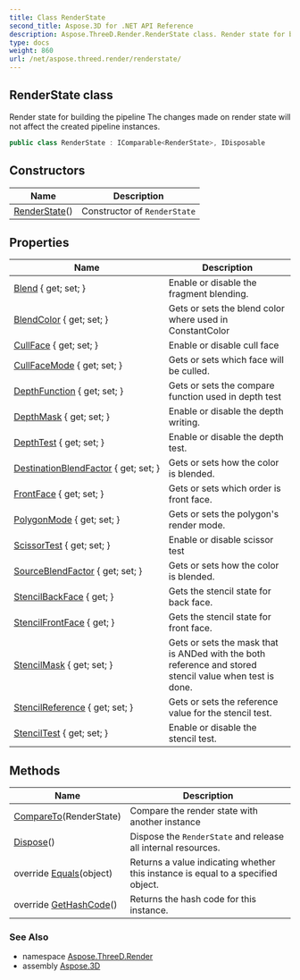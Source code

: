 ```yaml
---
title: Class RenderState
second_title: Aspose.3D for .NET API Reference
description: Aspose.ThreeD.Render.RenderState class. Render state for building the pipeline The changes made on render state will not affect the created pipeline instances
type: docs
weight: 860
url: /net/aspose.threed.render/renderstate/
---
```

## RenderState class

Render state for building the pipeline The changes made on render state will not affect the created pipeline instances.

```csharp
public class RenderState : IComparable<RenderState>, IDisposable
```

## Constructors

| Name | Description |
| --- | --- |
| [RenderState](renderstate/)() | Constructor of `RenderState` |

## Properties

| Name | Description |
| --- | --- |
| [Blend](../../aspose.threed.render/renderstate/blend/) { get; set; } | Enable or disable the fragment blending. |
| [BlendColor](../../aspose.threed.render/renderstate/blendcolor/) { get; set; } | Gets or sets the blend color where used in ConstantColor |
| [CullFace](../../aspose.threed.render/renderstate/cullface/) { get; set; } | Enable or disable cull face |
| [CullFaceMode](../../aspose.threed.render/renderstate/cullfacemode/) { get; set; } | Gets or sets which face will be culled. |
| [DepthFunction](../../aspose.threed.render/renderstate/depthfunction/) { get; set; } | Gets or sets the compare function used in depth test |
| [DepthMask](../../aspose.threed.render/renderstate/depthmask/) { get; set; } | Enable or disable the depth writing. |
| [DepthTest](../../aspose.threed.render/renderstate/depthtest/) { get; set; } | Enable or disable the depth test. |
| [DestinationBlendFactor](../../aspose.threed.render/renderstate/destinationblendfactor/) { get; set; } | Gets or sets how the color is blended. |
| [FrontFace](../../aspose.threed.render/renderstate/frontface/) { get; set; } | Gets or sets which order is front face. |
| [PolygonMode](../../aspose.threed.render/renderstate/polygonmode/) { get; set; } | Gets or sets the polygon's render mode. |
| [ScissorTest](../../aspose.threed.render/renderstate/scissortest/) { get; set; } | Enable or disable scissor test |
| [SourceBlendFactor](../../aspose.threed.render/renderstate/sourceblendfactor/) { get; set; } | Gets or sets how the color is blended. |
| [StencilBackFace](../../aspose.threed.render/renderstate/stencilbackface/) { get; } | Gets the stencil state for back face. |
| [StencilFrontFace](../../aspose.threed.render/renderstate/stencilfrontface/) { get; } | Gets the stencil state for front face. |
| [StencilMask](../../aspose.threed.render/renderstate/stencilmask/) { get; set; } | Gets or sets the mask that is ANDed with the both reference and stored stencil value when test is done. |
| [StencilReference](../../aspose.threed.render/renderstate/stencilreference/) { get; set; } | Gets or sets the reference value for the stencil test. |
| [StencilTest](../../aspose.threed.render/renderstate/stenciltest/) { get; set; } | Enable or disable the stencil test. |

## Methods

| Name | Description |
| --- | --- |
| [CompareTo](../../aspose.threed.render/renderstate/compareto/)(RenderState) | Compare the render state with another instance |
| [Dispose](../../aspose.threed.render/renderstate/dispose/)() | Dispose the `RenderState` and release all internal resources. |
| override [Equals](../../aspose.threed.render/renderstate/equals/)(object) | Returns a value indicating whether this instance is equal to a specified object. |
| override [GetHashCode](../../aspose.threed.render/renderstate/gethashcode/)() | Returns the hash code for this instance. |

### See Also

* namespace [Aspose.ThreeD.Render](../../aspose.threed.render/)
* assembly [Aspose.3D](../../)


